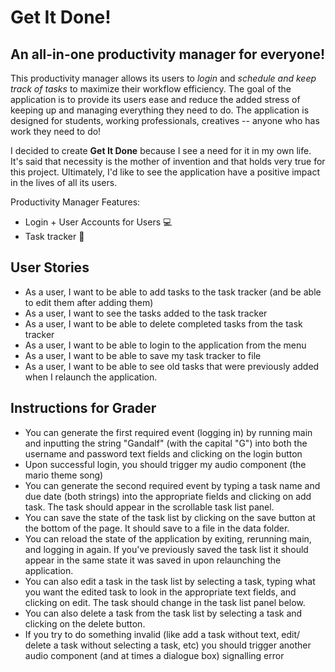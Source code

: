 # Get It Done!

## An all-in-one productivity manager for everyone!

This productivity manager allows its users to *login* and *schedule and keep track of tasks* to maximize their workflow efficiency. 
The goal of the application is to provide its users ease and reduce the added stress 
of keeping up and managing everything they need to do. The application is designed for 
students, working professionals, creatives -- anyone who has work they need to do! <br>

I decided to create **Get It Done** because I see a need for it in my own life. It's said 
that necessity is the mother of invention and that holds very true for this project. Ultimately, I'd like to 
see the application have a positive impact in the lives of all its users.

Productivity Manager Features:
- Login + User Accounts for Users :computer:
- Task tracker :memo:

## User Stories

- As a user, I want to be able to add tasks to the task tracker (and be able to edit them after adding them)
- As a user, I want to see the tasks added to the task tracker
- As a user, I want to be able to delete completed tasks from the task tracker
- As a user, I want to be able to login to the application from the menu
- As a user, I want to be able to save my task tracker to file
- As a user, I want to be able to see old tasks that were previously added when I relaunch the application.

## Instructions for Grader
- You can generate the first required event (logging in) by running main and inputting the string "Gandalf" (with the capital "G") into both the username and password text fields and clicking on the login button
- Upon successful login, you should trigger my audio component (the mario theme song)
- You can generate the second required event by typing a task name and due date (both strings) into the appropriate fields and clicking on add task.
The task should appear in the scrollable task list panel.
- You can save the state of the task list by clicking on the save button at the bottom of the page. It should save to a file in the data folder.
- You can reload the state of the application by exiting, rerunning main, and logging in again. If you've previously saved the task list it should appear in the same state it was saved in upon relaunching the application.
- You can also edit a task in the task list by selecting a task, typing what you want the edited task to look in the appropriate text fields, and clicking on edit. The task should change in the task list panel below.
- You can also delete a task from the task list by selecting a task and clicking on the delete button.
- If you try to do something invalid (like add a task without text, edit/ delete a task without selecting a task, etc) you should trigger another audio component (and at times a dialogue box) signalling error